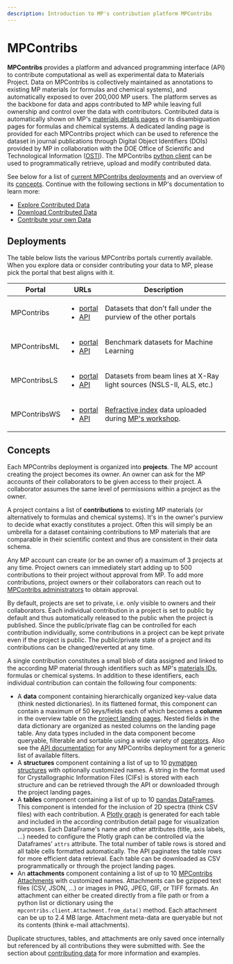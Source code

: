 ```yaml
---
description: Introduction to MP's contribution platform MPContribs
---
```


# MPContribs

**MPContribs** provides a platform and advanced programming interface (API) to contribute computational as well as experimental data to Materials Project. Data on MPContribs is collectively maintained as annotations to existing MP materials (or formulas and chemical systems), and automatically exposed to over 200,000 MP users. The platform serves as the backbone for data and apps contributed to MP while leaving full ownership and control over the data with contributors. Contributed data is automatically shown on MP's [materials details pages](https://materialsproject.org/materials/mp-22987/#contributed\_data) or its disambiguation pages for formulas and chemical systems. A dedicated landing page is provided for each MPContribs project which can be used to reference the dataset in journal publications through Digital Object Identifiers (DOIs) provided by MP in collaboration with the DOE Office of Scientific and Technological Information ([OSTI](https://www.osti.gov/)). The MPContribs [python client](https://pypi.org/project/mpcontribs-client/) can be used to programmatically retrieve, upload and modify contributed data.

See below for a list of [current MPContribs deployments](mpcontribs.md#deployments) and an overview of its [concepts](mpcontribs.md#undefined). Continue with the following sections in MP's documentation to learn more:&#x20;

* [Explore Contributed Data](apps/explore-contributed-data.md)
* [Download Contributed Data](downloading-data/query-and-download-contributed-data.md)
* [Contribute your own Data](uploading-data/what-is-mpcontribs.md)

## Deployments

The table below lists the various MPContribs portals currently available. When you explore data or consider contributing your data to MP, please pick the portal that best aligns with it.

| Portal       | URLs                                                                                                                                                               | Description                                                                                                                                                       |
| ------------ | ------------------------------------------------------------------------------------------------------------------------------------------------------------------ | ----------------------------------------------------------------------------------------------------------------------------------------------------------------- |
| MPContribs   | <ul><li><a href="https://contribs.materialsproject.org">portal</a></li><li><a href="https://contribs-api.materialsproject.org">API</a></li></ul>                   | Datasets that don't fall under the purview of the other portals                                                                                                   |
| MPContribsML | <ul><li><a href="https://ml.materialsproject.org">portal</a></li><li><a href="https://ml-api.materialsproject.org">API</a></li></ul>                               | Benchmark datasets for Machine Learning                                                                                                                           |
| MPContribsLS | <ul><li><a href="https://lightsources.materialsproject.org">portal</a></li><li><a href="https://lightsources-api.materialsproject.org">API</a></li></ul>           | Datasets from beam lines at X-Ray light sources (NSLS-II, ALS, etc.)                                                                                              |
| MPContribsWS | <ul><li><a href="https://workshop-contribs.materialsproject.org">portal</a></li><li><a href="https://workshop-contribs-api.materialsproject.org">API</a></li></ul> | [Refractive index](https://refractiveindex.info/) data uploaded during [MP's workshop](https://workshop.materialsproject.org/lessons/07\_mpcontribs/contribute/). |

## Concepts

Each MPContribs deployment is organized into **projects**. The MP account creating the project becomes its owner. An owner can ask for the MP accounts of their collaborators to be given access to their project. A collaborator assumes the same level of permissions within a project as the owner.

A project contains a list of **contributions** to existing MP materials (or alternatively to formulas and chemical systems). It's in the owner's purview to decide what exactly constitutes a project. Often this will simply be an umbrella for a dataset containing contributions to MP materials that are comparable in their scientific context and thus are consistent in their data schema.

Any MP account can create (or be an owner of) a maximum of 3 projects at any time. Project owners can immediately start adding up to 500 contributions to their project without approval from MP. To add more contributions, project owners or their collaborators can reach out to [MPContribs administrators](mailto:contribs@materialsproject.org) to obtain approval.

By default, projects are set to private, i.e. only visible to owners and their collaborators. Each individual contribution in a project is set to public by default and thus automatically released to the public when the project is published. Since the public/private flag can be controlled for each contribution individually, some contributions in a project can be kept private even if the project is public. The public/private state of a project and its contributions can be changed/reverted at any time.

A single contribution constitutes a small blob of data assigned and linked to the according MP material through identifiers such as MP's [materials IDs](frequently-asked-questions.md#what-is-a-task\_id-and-what-is-a-material\_id-and-how-do-they-differ), formulas or chemical systems. In addition to these identifiers, each individual contribution can contain the following four components:

* A **data** component containing hierarchically organized key-value data (think nested dictionaries). In its flattened format, this component can contain a maximum of 50 keys/fields each of which becomes a **column** in the overview table on the [project landing pages](apps/explore-contributed-data.md). Nested fields in the data dictionary are organized as nested columns on the landing page table. Any data types included in the data component become queryable, filterable and sortable using a wide variety of [operators](downloading-data/query-and-download-contributed-data.md#programmatically). Also see the [API documentation](mpcontribs.md#deployments) for any MPContribs deployment for a generic list of available filters.&#x20;
* A **structures** component containing a list of up to 10 [pymatgen structures](https://pymatgen.org/pymatgen.core.structure.html#pymatgen.core.structure.Structure) with optionally customized names. A string in the format used for Crystallographic Information Files (CIFs) is stored with each structure and can be retrieved through the API or downloaded through the project landing pages.
* A **tables** component containing a list of up to 10 [pandas DataFrames](https://pandas.pydata.org/docs/reference/api/pandas.DataFrame.html). This component is intended for the inclusion of 2D spectra (think CSV files) with each contribution. A [Plotly graph](https://plotly.com/python/) is generated for each table and included in the according contribution detail page for visualization purposes. Each DataFrame's name and other attributes (title, axis labels, ...) needed to configure the Plotly graph can be controlled via the Dataframes' `attrs` attribute. The total number of table rows is stored and all table cells formatted automatically. The API paginates the table rows for more efficient data retrieval. Each table can be downloaded as CSV programmatically or through the project landing pages.
* An **attachments** component containing a list of up to 10 [MPContribs Attachments](https://github.com/materialsproject/MPContribs/blob/4d5fe7b02ef2e65c02229bb4b74f2a1c8ce77307/mpcontribs-client/mpcontribs/client/\_\_init\_\_.py#L319-L393) with customized names. Attachments can be gzipped text files (CSV, JSON, ...) or images in PNG, JPEG, GIF, or TIFF formats. An attachment can either be created directly from a file path or from a python list or dictionary using the `mpcontribs.client.Attachment.from_data()` method. Each attachment can be up to 2.4 MB large. Attachment meta-data are queryable but not its contents (think e-mail attachments).

Duplicate structures, tables, and attachments are only saved once internally but referenced by all contributions they were submitted with. See the section about [contributing data](uploading-data/what-is-mpcontribs.md) for more information and examples.
